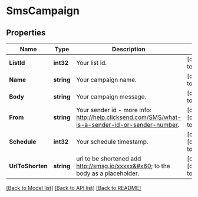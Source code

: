 # SmsCampaign

## Properties
Name | Type | Description | Notes
------------ | ------------- | ------------- | -------------
**ListId** | **int32** | Your list id. | [default to null]
**Name** | **string** | Your campaign name. | [default to null]
**Body** | **string** | Your campaign message. | [default to null]
**From** | **string** | Your sender id - more info: http://help.clicksend.com/SMS/what-is-a-sender-id-or-sender-number. | [optional] [default to null]
**Schedule** | **int32** | Your schedule timestamp. | [optional] [default to 0]
**UrlToShorten** | **string** | url to be shortened add http://smsg.io/xxxxx&#x60; to the body as a placeholder. | [optional] [default to null]

[[Back to Model list]](../README.md#documentation-for-models) [[Back to API list]](../README.md#documentation-for-api-endpoints) [[Back to README]](../README.md)


